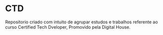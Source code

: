 # CTD
 Repositorio criado com  intuito de agrupar estudos e trabalhos referente ao curso Certified Tech Dveloper, Promovido pela Digital House.

